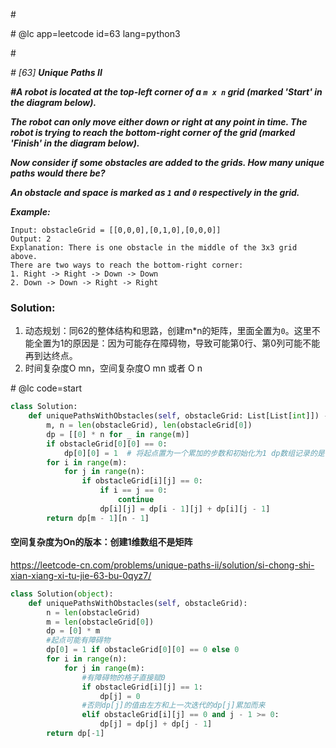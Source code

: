 \#

\# @lc app=leetcode id=63 lang=python3

\#

*\# [63] **Unique Paths II***

***\#A robot is located at the top-left corner of a `m x n` grid (marked 'Start' in the diagram below).***

***The robot can only move either down or right at any point in time. The robot is trying to reach the bottom-right corner of the grid (marked 'Finish' in the diagram below).***

***Now consider if some obstacles are added to the grids. How many unique paths would there be?***

***An obstacle and space is marked as `1` and `0` respectively in the grid.***

***Example:***

```
Input: obstacleGrid = [[0,0,0],[0,1,0],[0,0,0]]
Output: 2
Explanation: There is one obstacle in the middle of the 3x3 grid above.
There are two ways to reach the bottom-right corner:
1. Right -> Right -> Down -> Down
2. Down -> Down -> Right -> Right
```

### Solution:

1. 动态规划：同62的整体结构和思路，创建m*n的矩阵，里面全置为`0`。这里不能全置为1的原因是：因为可能存在障碍物，导致可能第0行、第0列可能不能再到达终点。
2. 时间复杂度O mn，空间复杂度O mn 或者 O n

\# @lc code=start

```python
class Solution:
    def uniquePathsWithObstacles(self, obstacleGrid: List[List[int]]) -> int:
        m, n = len(obstacleGrid), len(obstacleGrid[0])
        dp = [[0] * n for _ in range(m)]
        if obstacleGrid[0][0] == 0:
            dp[0][0] = 1  # 将起点置为一个累加的步数和初始化为1 dp数组记录的是当前矩阵位置所存在的路径条数 
        for i in range(m):
            for j in range(n):
                if obstacleGrid[i][j] == 0:
                    if i == j == 0:
                        continue
                    dp[i][j] = dp[i - 1][j] + dp[i][j - 1]
        return dp[m - 1][n - 1]
```

#### 空间复杂度为On的版本：创建1维数组不是矩阵

https://leetcode-cn.com/problems/unique-paths-ii/solution/si-chong-shi-xian-xiang-xi-tu-jie-63-bu-0qyz7/

```python
class Solution(object):
    def uniquePathsWithObstacles(self, obstacleGrid):
        n = len(obstacleGrid)
        m = len(obstacleGrid[0])
        dp = [0] * m
        #起点可能有障碍物
        dp[0] = 1 if obstacleGrid[0][0] == 0 else 0
        for i in range(n):
            for j in range(m):
                #有障碍物的格子直接赋0
                if obstacleGrid[i][j] == 1:
                    dp[j] = 0
                #否则dp[j]的值由左方和上一次迭代的dp[j]累加而来    
                elif obstacleGrid[i][j] == 0 and j - 1 >= 0:
                    dp[j] = dp[j] + dp[j - 1]
        return dp[-1]
```

